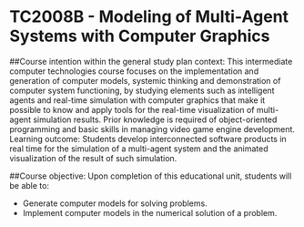 # TC2008B - Modeling of Multi-Agent Systems with Computer Graphics

##Course intention within the general study plan context:
This intermediate computer technologies course focuses on the implementation and generation of computer models, systemic thinking and demonstration of computer system functioning, by studying elements such as intelligent agents and real-time simulation with computer graphics that make it possible to know and apply tools for the real-time visualization of multi-agent simulation results. Prior knowledge is required of object-oriented programming and basic skills in managing video game engine development. Learning outcome: Students develop interconnected software products in real time for the simulation of a multi-agent system and the animated visualization of the result of such simulation.

##Course objective:
Upon completion of this educational unit, students will be able to:
* Generate computer models for solving problems.
* Implement computer models in the numerical solution of a problem.